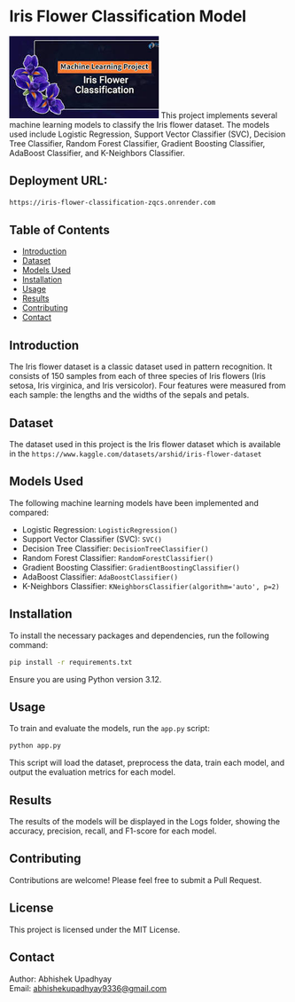 
# Iris Flower Classification Model

![Iris Flower Classification](image.png)
This project implements several machine learning models to classify the Iris flower dataset. The models used include Logistic Regression, Support Vector Classifier (SVC), Decision Tree Classifier, Random Forest Classifier, Gradient Boosting Classifier, AdaBoost Classifier, and K-Neighbors Classifier.

## Deployment URL:
```bash
https://iris-flower-classification-zqcs.onrender.com

```


## Table of Contents

- [Introduction](#introduction)
- [Dataset](#dataset)
- [Models Used](#models-used)
- [Installation](#installation)
- [Usage](#usage)
- [Results](#results)
- [Contributing](#contributing)
- [Contact](#contact)

## Introduction

The Iris flower dataset is a classic dataset used in pattern recognition. It consists of 150 samples from each of three species of Iris flowers (Iris setosa, Iris virginica, and Iris versicolor). Four features were measured from each sample: the lengths and the widths of the sepals and petals.

## Dataset

The dataset used in this project is the Iris flower dataset which is available in the `https://www.kaggle.com/datasets/arshid/iris-flower-dataset`

## Models Used

The following machine learning models have been implemented and compared:

- Logistic Regression: `LogisticRegression()`
- Support Vector Classifier (SVC): `SVC()`
- Decision Tree Classifier: `DecisionTreeClassifier()`
- Random Forest Classifier: `RandomForestClassifier()`
- Gradient Boosting Classifier: `GradientBoostingClassifier()`
- AdaBoost Classifier: `AdaBoostClassifier()`
- K-Neighbors Classifier: `KNeighborsClassifier(algorithm='auto', p=2)`

## Installation

To install the necessary packages and dependencies, run the following command:

```bash
pip install -r requirements.txt
```

Ensure you are using Python version 3.12.

## Usage

To train and evaluate the models, run the `app.py` script:

```bash
python app.py
```

This script will load the dataset, preprocess the data, train each model, and output the evaluation metrics for each model.

## Results

The results of the models will be displayed in the Logs folder, showing the accuracy, precision, recall, and F1-score for each model.

## Contributing

Contributions are welcome! Please feel free to submit a Pull Request.

## License

This project is licensed under the MIT License.

## Contact

Author: Abhishek Upadhyay  
Email: [abhishekupadhyay9336@gmail.com](mailto:abhishekupadhyay9336@gmail.com)
```

